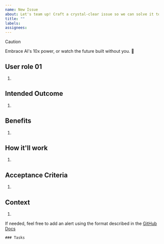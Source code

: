 ```yaml
---
name: New Issue
about: Let's team up! Craft a crystal-clear issue so we can solve it together, fast.
title: ""
labels:
assignees:
---
```


> [!CAUTION]
> Embrace AI's 10x power, or watch the future built without you. :robot:

## User role 01

1.

## Intended Outcome

1.

## Benefits

1.

## How it'll work

1.

## Acceptance Criteria

1.

## Context

1.

If needed, feel free to add an alert using the format described in the [GitHub Docs](https://docs.github.com/en/get-started/writing-on-github/getting-started-with-writing-and-formatting-on-github/basic-writing-and-formatting-syntax#alerts)

```[tasklist]
### Tasks
```
